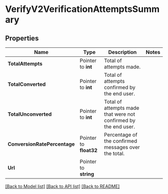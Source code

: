 # VerifyV2VerificationAttemptsSummary

## Properties

Name | Type | Description | Notes
------------ | ------------- | ------------- | -------------
**TotalAttempts** | Pointer to **int** | Total of attempts made. |
**TotalConverted** | Pointer to **int** | Total of attempts confirmed by the end user. |
**TotalUnconverted** | Pointer to **int** | Total of attempts made that were not confirmed by the end user. |
**ConversionRatePercentage** | Pointer to **float32** | Percentage of the confirmed messages over the total. |
**Url** | Pointer to **string** |  |

[[Back to Model list]](../README.md#documentation-for-models) [[Back to API list]](../README.md#documentation-for-api-endpoints) [[Back to README]](../README.md)


